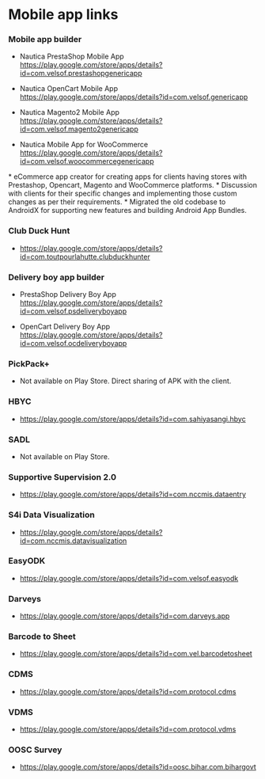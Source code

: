 # Mobile app links

### Mobile app builder
- Nautica PrestaShop Mobile App
<br /> <a href="https://play.google.com/store/apps/details?id=com.velsof.prestashopgenericapp">https://play.google.com/store/apps/details?id=com.velsof.prestashopgenericapp</a>

- Nautica OpenCart Mobile App
<br /> <a href="https://play.google.com/store/apps/details?id=com.velsof.genericapp">https://play.google.com/store/apps/details?id=com.velsof.genericapp</a>

- Nautica Magento2 Mobile App
<br /> <a href="https://play.google.com/store/apps/details?id=com.velsof.magento2genericapp">https://play.google.com/store/apps/details?id=com.velsof.magento2genericapp</a>

- Nautica Mobile App for WooCommerce
<br /> <a href="https://play.google.com/store/apps/details?id=com.velsof.woocommercegenericapp">https://play.google.com/store/apps/details?id=com.velsof.woocommercegenericapp</a>

<p>
* eCommerce app creator for creating apps for clients having stores with Prestashop, Opencart, Magento and WooCommerce platforms.
* Discussion with clients for their specific changes and implementing those custom changes as per their requirements.
* Migrated the old codebase to AndroidX for supporting new features and building Android App Bundles. 
</p>

### Club Duck Hunt
- <a href="https://play.google.com/store/apps/details?id=com.toutpourlahutte.clubduckhunter">https://play.google.com/store/apps/details?id=com.toutpourlahutte.clubduckhunter</a>

### Delivery boy app builder
- PrestaShop Delivery Boy App
<br /> <a href="https://play.google.com/store/apps/details?id=com.velsof.psdeliveryboyapp">https://play.google.com/store/apps/details?id=com.velsof.psdeliveryboyapp</a>

- OpenCart Delivery Boy App
<br /> <a href="https://play.google.com/store/apps/details?id=com.velsof.ocdeliveryboyapp">https://play.google.com/store/apps/details?id=com.velsof.ocdeliveryboyapp</a>

### PickPack+
- Not available on Play Store. Direct sharing of APK with the client.

### HBYC
- <a href="https://play.google.com/store/apps/details?id=com.sahiyasangi.hbyc">https://play.google.com/store/apps/details?id=com.sahiyasangi.hbyc</a>

### SADL
- Not available on Play Store. 

### Supportive Supervision 2.0
- <a href="https://play.google.com/store/apps/details?id=com.nccmis.dataentry">https://play.google.com/store/apps/details?id=com.nccmis.dataentry</a>

### S4i Data Visualization
- <a href="https://play.google.com/store/apps/details?id=com.nccmis.datavisualization">https://play.google.com/store/apps/details?id=com.nccmis.datavisualization</a>

### EasyODK
- <a href="https://play.google.com/store/apps/details?id=com.velsof.easyodk">https://play.google.com/store/apps/details?id=com.velsof.easyodk</a>

### Darveys
- <a href="https://play.google.com/store/apps/details?id=com.darveys.app">https://play.google.com/store/apps/details?id=com.darveys.app</a>

### Barcode to Sheet
- <a href="https://play.google.com/store/apps/details?id=com.vel.barcodetosheet">https://play.google.com/store/apps/details?id=com.vel.barcodetosheet</a>

### CDMS
- <a href="https://play.google.com/store/apps/details?id=com.protocol.cdms">https://play.google.com/store/apps/details?id=com.protocol.cdms</a>

### VDMS
- <a href="https://play.google.com/store/apps/details?id=com.protocol.vdms">https://play.google.com/store/apps/details?id=com.protocol.vdms</a>

### OOSC Survey
- <a href="https://play.google.com/store/apps/details?id=oosc.bihar.com.bihargovt">https://play.google.com/store/apps/details?id=oosc.bihar.com.bihargovt</a>
